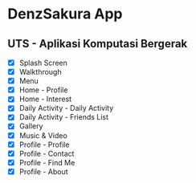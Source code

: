 # DenzSakura App

## UTS - Aplikasi Komputasi Bergerak

- [x] Splash Screen
- [x] Walkthrough
- [x] Menu
- [x] Home - Profile
- [x] Home - Interest
- [x] Daily Activity - Daily Activity
- [x] Daily Activity - Friends List
- [x] Gallery
- [x] Music & Video
- [x] Profile - Profile
- [x] Profile - Contact
- [x] Profile - Find Me
- [x] Profile - About
